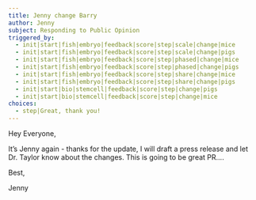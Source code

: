 ```yaml
---
title: Jenny change Barry
author: Jenny
subject: Responding to Public Opinion
triggered_by:
  - init|start|fish|embryo|feedback|score|step|scale|change|mice
  - init|start|fish|embryo|feedback|score|step|scale|change|pigs
  - init|start|fish|embryo|feedback|score|step|phased|change|mice
  - init|start|fish|embryo|feedback|score|step|phased|change|pigs
  - init|start|fish|embryo|feedback|score|step|share|change|mice
  - init|start|fish|embryo|feedback|score|step|share|change|pigs
  - init|start|bio|stemcell|feedback|score|step|change|pigs
  - init|start|bio|stemcell|feedback|score|step|change|mice
choices:
  - step|Great, thank you!
---
```


Hey Everyone,

It’s Jenny again - thanks for the update, I will draft a press release and let Dr. Taylor know about the changes. This is going to be great PR….

Best,

Jenny
